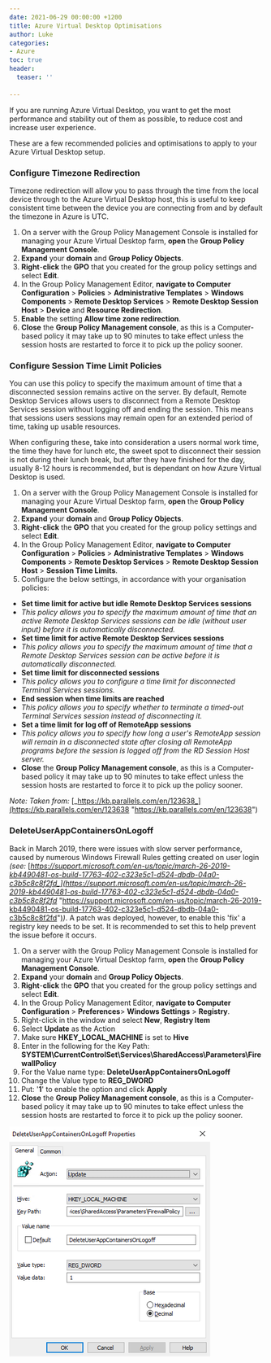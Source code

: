 ```yaml
---
date: 2021-06-29 00:00:00 +1200
title: Azure Virtual Desktop Optimisations
author: Luke
categories:
- Azure
toc: true
header:
  teaser: ''

---
```

If you are running Azure Virtual Desktop, you want to get the most performance and stability out of them as possible, to reduce cost and increase user experience.

These are a few recommended policies and optimisations to apply to your Azure Virtual Desktop setup.

### Configure Timezone Redirection

Timezone redirection will allow you to pass through the time from the local device through to the Azure Virtual Desktop host, this is useful to keep consistent time between the device you are connecting from and by default the timezone in Azure is UTC.

1. On a server with the Group Policy Management Console is installed for managing your Azure Virtual Desktop farm, **open** the **Group Policy Management Console**.
2. **Expand** your **domain** and **Group Policy Objects**.
3. **Right**-**click** the **GPO** that you created for the group policy settings and select **Edit**.
4. In the Group Policy Management Editor, **navigate to Computer Configuration** > **Policies** > **Administrative Templates** > **Windows Components** > **Remote Desktop Services** > **Remote Desktop Session Host** > **Device** and **Resource Redirection**.
5. **Enable** the setting **Allow time zone redirection**.
6. **Close** the **Group Policy Management console**, as this is a Computer-based policy it may take up to 90 minutes to take effect unless the session hosts are restarted to force it to pick up the policy sooner.

### Configure Session Time Limit Policies

You can use this policy to specify the maximum amount of time that a disconnected session remains active on the server. By default, Remote Desktop Services allows users to disconnect from a Remote Desktop Services session without logging off and ending the session. This means that sessions users sessions may remain open for an extended period of time, taking up usable resources.

When configuring these, take into consideration a users normal work time, the time they have for lunch etc, the sweet spot to disconnect their session is not during their lunch break, but after they have finished for the day, usually 8-12 hours is recommended, but is dependant on how Azure Virtual Desktop is used.

1. On a server with the Group Policy Management Console is installed for managing your Azure Virtual Desktop farm, **open** the **Group Policy Management Console**.
2. **Expand** your **domain** and **Group Policy Objects**.
3. **Right**-**click** the **GPO** that you created for the group policy settings and select **Edit**.
4. In the Group Policy Management Editor, **navigate to Computer Configuration** > **Policies** > **Administrative Templates** > **Windows Components** > **Remote Desktop Services** > **Remote Desktop Session Host** > **Session Time Limits**.
5. Configure the below settings, in accordance with your organisation policies:

* **Set time limit for active but idle Remote Desktop Services sessions**
* _This policy allows you to specify the maximum amount of time that an active Remote Desktop Services sessions can be idle (without user input) before it is automatically disconnected._
* **Set time limit for active Remote Desktop Services sessions**
* _This policy allows you to specify the maximum amount of time that a Remote Desktop Services session can be active before it is automatically disconnected._
* **Set time limit for disconnected sessions**
* _This policy allows you to configure a time limit for disconnected Terminal Services sessions._
* **End session when time limits are reached**
* _This policy allows you to specify whether to terminate a timed-out Terminal Services session instead of disconnecting it._
* **Set a time limit for log off of RemoteApp sessions**
* _This policy allows you to specify how long a user's RemoteApp session will remain in a disconnected state after closing all RemoteApp programs before the session is logged off from the RD Session Host server._
* **Close** the **Group Policy Management console**, as this is a Computer-based policy it may take up to 90 minutes to take effect unless the session hosts are restarted to force it to pick up the policy sooner.

_Note: Taken from:_ [_https://kb.parallels.com/en/123638_](https://kb.parallels.com/en/123638 "https://kb.parallels.com/en/123638")

### DeleteUserAppContainersOnLogoff

Back in March 2019, there were issues with slow server performance, caused by numerous Windows Firewall Rules getting created on user login _(see:_ [_https://support.microsoft.com/en-us/topic/march-26-2019-kb4490481-os-build-17763-402-c323e5c1-d524-dbdb-04a0-c3b5c8c8f2fd_](https://support.microsoft.com/en-us/topic/march-26-2019-kb4490481-os-build-17763-402-c323e5c1-d524-dbdb-04a0-c3b5c8c8f2fd_ "https://support.microsoft.com/en-us/topic/march-26-2019-kb4490481-os-build-17763-402-c323e5c1-d524-dbdb-04a0-c3b5c8c8f2fd")_)_. A patch was deployed, however, to enable this 'fix' a registry key needs to be set. It is recommended to set this to help prevent the issue before it occurs.

 1. On a server with the Group Policy Management Console is installed for managing your Azure Virtual Desktop farm, **open** the **Group Policy Management Console**.
 2. **Expand** your **domain** and **Group Policy Objects**.
 3. **Right**-**click** the **GPO** that you created for the group policy settings and select **Edit**.
 4. In the Group Policy Management Editor, **navigate to Computer Configuration** > **Preferences**> **Windows Settings** > **Registry**.
 5. Right-click in the window and select **New**, **Registry Item**
 6. Select **Update** as the Action
 7. Make sure **HKEY_LOCAL_MACHINE** is set to **Hive**
 8. Enter in the following for the Key Path: **SYSTEM\\CurrentControlSet\\Services\\SharedAccess\\Parameters\\FirewallPolicy**
 9. For the Value name type: **DeleteUserAppContainersOnLogoff**
10. Change the Value type to **REG_DWORD**
11. Put: '**1**' to enable the option and click **Apply**
12. **Close** the **Group Policy Management console**, as this is a Computer-based policy it may take up to 90 minutes to take effect unless the session hosts are restarted to force it to pick up the policy sooner.

![](/uploads/deleteuserapp.png)